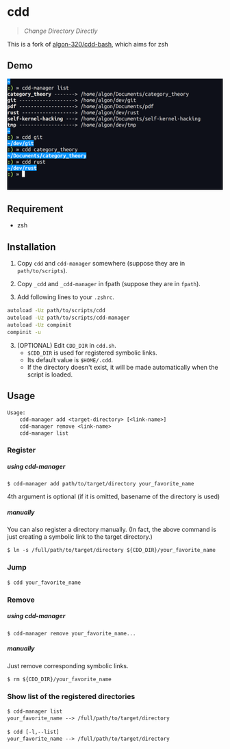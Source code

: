 # cdd

> *Change Directory Directly*

This is a fork of  [algon-320/cdd-bash](https://github.com/algon-320/cdd-bash), which aims for zsh


## Demo

![Demo image](demo.png)


## Requirement

- zsh

## Installation

1. Copy `cdd` and `cdd-manager` somewhere (suppose they are in `path/to/scripts`).
2. Copy `_cdd` and `_cdd-manager` in fpath (suppose they are in `fpath`).


2. Add following lines to your `.zshrc`.
```sh
autoload -Uz path/to/scripts/cdd
autoload -Uz path/to/scripts/cdd-manager
autoload -Uz compinit
compinit -u
```

3. (OPTIONAL) Edit `CDD_DIR` in `cdd.sh`.
    - `$CDD_DIR` is used for registered symbolic links.
    - Its default value is `$HOME/.cdd`.
    - If the directory doesn't exist, it will be made automatically when the script is loaded.

## Usage

```
Usage:
    cdd-manager add <target-directory> [<link-name>]
    cdd-manager remove <link-name>
    cdd-manager list
```

### Register

##### using cdd-manager
```
$ cdd-manager add path/to/target/directory your_favorite_name
```
4th argument is optional (if it is omitted, basename of the directory is used)

##### manually
You can also register a directory manually.
(In fact, the above command is just creating a symbolic link to the target directory.)
```
$ ln -s /full/path/to/target/directory ${CDD_DIR}/your_favorite_name
```

### Jump
```
$ cdd your_favorite_name
```

### Remove
##### using cdd-manager
```
$ cdd-manager remove your_favorite_name...
```

##### manually
Just remove corresponding symbolic links.
```
$ rm ${CDD_DIR}/your_favorite_name
```

### Show list of the registered directories
```
$ cdd-manager list
your_favorite_name --> /full/path/to/target/directory

$ cdd [-l,--list]
your_favorite_name --> /full/path/to/target/directory 
```

